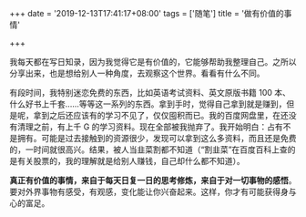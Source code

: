 +++
date = '2019-12-13T17:41:17+08:00'
tags = ['随笔']
title = '做有价值的事情'

+++

我每天都在写日知录，因为我觉得它是有价值的，它能够帮助我整理自己。之所以分享出来，也是想给别人一种角度，去观察这个世界。看看有什么不同。

有段时间，我特别迷恋免费的东西，比如英语考试资料、英文原版书籍 100 本、什么好书上千套……等等这一系列的东西。拿到手时，觉得自己拿到就是赚到，但是呢，拿到之后还应该有的学习不见了，仅仅囤积而已。我的百度网盘里，在还没有清理之前，有上千 G 的学习资料。现在全部被我抛弃了。我开始明白：占有不是拥有。可能是过去接触到的资源很少，发现可以拿到这么多资料，而且还是免费的，一时间就很高兴。结果，被人当韭菜割都不知道（“割韭菜”在百度百科上查的是有关股票的，我的理解就是给别人赚钱，自己却什么都不知道）。

**真正有价值的事情，来自于每天日复一日的思考修炼，来自于对一切事物的感悟**。要对外界事物有感受，有观感，变化能让你兴奋起来。这样，你才有可能获得身与心的富足。
